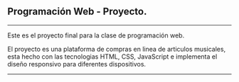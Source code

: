 ## Programación Web - Proyecto.

------------
Este es el proyecto final para la clase de programación web.

El proyecto es una plataforma de compras en linea de articulos musicales, esta hecho con las tecnologias HTML, CSS, JavaScript e implementa el diseño responsivo para diferentes dispositivos.

------------



